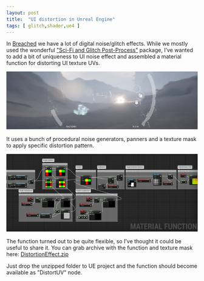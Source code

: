 ```yaml
---
layout: post
title:  "UI distortion in Unreal Engine"
tags: [ glitch,shader,ue4 ]
---
```


In [Breached](http://breached-game.com/) we have a lot of digital noise/glitch effects. While we mostly used the wonderful ["Sci-Fi and Glitch Post-Process"](https://www.unrealengine.com/marketplace/sci-fi-and-glitch-post-process) package, I’ve wanted to add a bit of uniqueness to UI noise effect and assembled a material function for distorting UI texture UVs.

![](/assets/images/posts/ue-glitch-1.png)

It uses a bunch of procedural noise generators, panners and a texture mask to apply specific distortion pattern. 

![](/assets/images/posts/ue-glitch-2.png)

The function turned out to be quite flexible, so I’ve thought it could be useful to share it. You can grab archive with the function and texture mask here: [DistortionEffect.zip](https://drive.google.com/open?id=11wTOVe6jKvPIKUR_51Md6lHByAz5gtsc)

Just drop the unzipped folder to UE project and the function should become available as "DistortUV" node.
